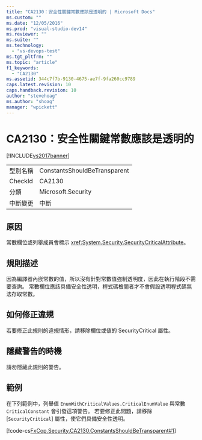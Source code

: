 ```yaml
---
title: "CA2130：安全性關鍵常數應該是透明的 | Microsoft Docs"
ms.custom: ""
ms.date: "12/05/2016"
ms.prod: "visual-studio-dev14"
ms.reviewer: ""
ms.suite: ""
ms.technology: 
  - "vs-devops-test"
ms.tgt_pltfrm: ""
ms.topic: "article"
f1_keywords: 
  - "CA2130"
ms.assetid: 344c7f7b-9130-4675-ae7f-9fa260cc9789
caps.latest.revision: 10
caps.handback.revision: 10
author: "stevehoag"
ms.author: "shoag"
manager: "wpickett"
---
```

# CA2130：安全性關鍵常數應該是透明的
[!INCLUDE[vs2017banner](../code-quality/includes/vs2017banner.md)]

|||  
|-|-|  
|型別名稱|ConstantsShouldBeTransparent|  
|CheckId|CA2130|  
|分類|Microsoft.Security|  
|中斷變更|中斷|  
  
## 原因  
 常數欄位或列舉成員會標示 <xref:System.Security.SecurityCriticalAttribute>。  
  
## 規則描述  
 因為編譯器內嵌常數的值，所以沒有針對常數值強制透明度，因此在執行階段不需要查詢。  常數欄位應該具備安全性透明，程式碼檢閱者才不會假設透明程式碼無法存取常數。  
  
## 如何修正違規  
 若要修正此規則的違規情形，請移除欄位或値的 SecurityCritical 屬性。  
  
## 隱藏警告的時機  
 請勿隱藏此規則的警告。  
  
## 範例  
 在下列範例中，列舉值 `EnumWithCriticalValues.CriticalEnumValue` 與常數 `CriticalConstant` 會引發這項警告。  若要修正此問題，請移除 \[`SecurityCritical`\] 屬性，使它們具備安全性透明。  
  
 [!code-cs[FxCop.Security.CA2130.ConstantsShouldBeTransparent#1](../code-quality/codesnippet/CSharp/ca2130-security-critical-constants-should-be-transparent_1.cs)]